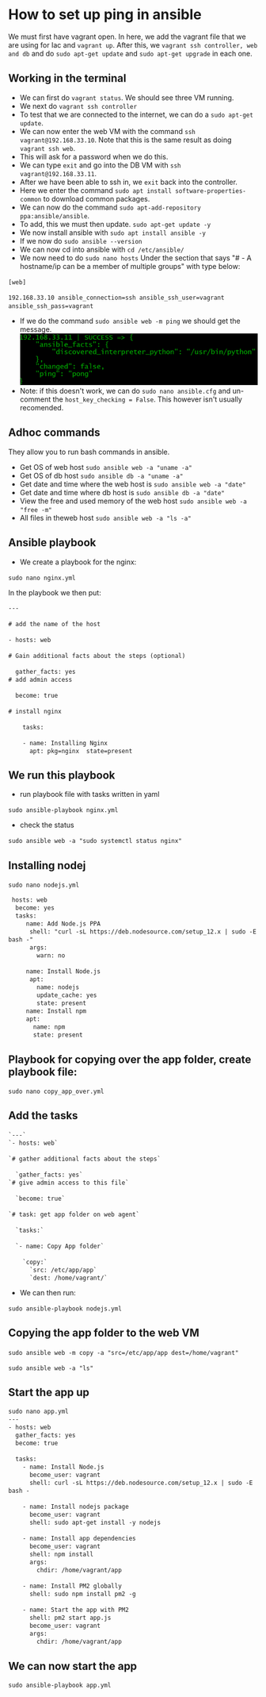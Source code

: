 # How to set up ping in ansible
We must first have vagrant open. In here, we add the vagrant file that we are using for Iac and `vagrant up`. After this, we `vagrant ssh controller, web and db` and do `sudo apt-get update` and `sudo apt-get upgrade` in each one. 
## Working in the terminal 
- We can first do `vagrant status`. We should see three VM running.
- We next do `vagrant ssh controller`
- To test that we are connected to the internet, we can do a `sudo apt-get update`.
- We can now enter the web VM with the command `ssh vagrant@192.168.33.10`. Note that this is the same result as doing `vagrant ssh web`.
- This will ask for a password when we do this.
- We can type `exit` and go into the DB VM with `ssh vagrant@192.168.33.11`.
- After we have been able to ssh in, we `exit` back into the controller.
- Here we enter the command `sudo apt install software-properties-common` to download common packages.
- We can now do the command `sudo apt-add-repository ppa:ansible/ansible`.
- To add, this we must then update. `sudo apt-get update -y`
- We now install ansible with `sudo apt install ansible -y`
- If we now do `sudo ansible --version`
- We can now cd into ansible with `cd /etc/ansible/`
- We now need to do `sudo nano hosts`
Under the section that says "# - A hostname/ip can be a member of multiple groups" with type below:

`[web]`

`192.168.33.10 ansible_connection=ssh ansible_ssh_user=vagrant ansible_ssh_pass=vagrant`
- If we do the command `sudo ansible web -m ping` we should get the message.
![](1.2.png)
- Note: if this doesn't work, we can do `sudo nano ansible.cfg` and un-comment the `host_key_checking = False`. This however isn't usually recomended. 

## Adhoc commands
They allow you to run bash commands in ansible.


- Get OS of web host
`sudo ansible web -a "uname -a"`
- Get OS of db host
`sudo ansible db -a "uname -a"`
- Get date and time where the web host is
`sudo ansible web -a "date"`
- Get date and time where db host is
`sudo ansible db -a "date"`
- View the free and used memory of the web host
`sudo ansible web -a "free -m"`
- All files in theweb host
`sudo ansible web -a "ls -a"`


## Ansible playbook
- We create a playbook for the nginx:

`sudo nano nginx.yml`

In the playbook we then put:

```# add --- to start YAML file
---

# add the name of the host

- hosts: web

# Gain additional facts about the steps (optional)

  gather_facts: yes
# add admin access
  
  become: true

# install nginx

    tasks:
  
    - name: Installing Nginx 
      apt: pkg=nginx  state=present
```
## We run this playbook
- run playbook file with tasks written in yaml

`sudo ansible-playbook nginx.yml`

- check the status

`sudo ansible web -a "sudo systemctl status nginx"`

## Installing nodej
`sudo nano nodejs.yml`

```---
 hosts: web
  become: yes
  tasks:
     name: Add Node.js PPA
      shell: "curl -sL https://deb.nodesource.com/setup_12.x | sudo -E bash -"
      args:
        warn: no

     name: Install Node.js
      apt:
        name: nodejs
        update_cache: yes
        state: present
     name: Install npm
     apt:
       name: npm
       state: present
```


## Playbook for copying over the app folder, create playbook file:


`sudo nano copy_app_over.yml`

## Add the tasks
```
`---`
`- hosts: web`

`# gather additional facts about the steps`
 
  `gather_facts: yes`
`# give admin access to this file`
  
  `become: true`

`# task: get app folder on web agent`
  
  `tasks:`
  
  `- name: Copy App folder`
     
    `copy:`
      `src: /etc/app/app`
      `dest: /home/vagrant/`
```

- We can then run:

`sudo ansible-playbook nodejs.yml`

## Copying the app folder to the web VM

`sudo ansible web -m copy -a "src=/etc/app/app dest=/home/vagrant"`

`sudo ansible web -a "ls"`

## Start the app up

```
sudo nano app.yml
---
- hosts: web
  gather_facts: yes
  become: true

  tasks:  
    - name: Install Node.js
      become_user: vagrant
      shell: curl -sL https://deb.nodesource.com/setup_12.x | sudo -E bash -

    - name: Install nodejs package
      become_user: vagrant
      shell: sudo apt-get install -y nodejs

    - name: Install app dependencies
      become_user: vagrant
      shell: npm install
      args:
        chdir: /home/vagrant/app

    - name: Install PM2 globally
      shell: sudo npm install pm2 -g

    - name: Start the app with PM2
      shell: pm2 start app.js
      become_user: vagrant
      args:
        chdir: /home/vagrant/app
```
## We can now start the app
```
sudo ansible-playbook app.yml
```
